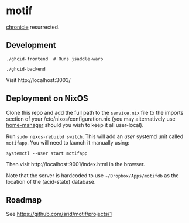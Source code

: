 # motif

[chronicle](https://github.com/srid/chronicle) resurrected.

## Development

```
./ghcid-frontend  # Runs jsaddle-warp
```

```
./ghcid-backend
```

Visit http://localhost:3003/

## Deployment on NixOS

Clone this repo and add the full path to the `service.nix` file to the imports section of your /etc/nixos/configuration.nix (you may alternatively use [home-manager](https://github.com/rycee/home-manager) should you wish to keep it all user-local).

Run `sudo nixos-rebuild switch`. This will add an *user* systemd unit called `motifapp`. You will need to launch it manually using:

```
systemctl --user start motifapp
```

Then visit http://localhost:9001/index.html in the browser.

Note that the server is hardcoded to use `~/Dropbox/Apps/motifdb` as the location of the (acid-state) database.

## Roadmap

See https://github.com/srid/motif/projects/1
